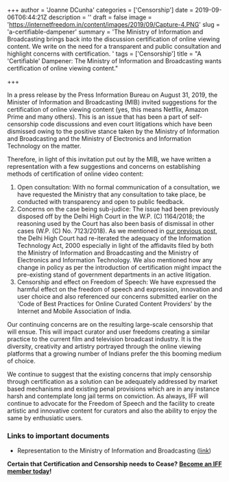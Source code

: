+++
author = 'Joanne DCunha'
categories = ['Censorship']
date = 2019-09-06T06:44:21Z
description = ''
draft = false
image = 'https://internetfreedom.in/content/images/2019/09/Capture-4.PNG'
slug = 'a-certifiable-dampener'
summary = 'The Ministry of Information and Broadcasting brings back into the discussion certification of online viewing content. We write on the need for a transparent and public consultation and highlight concerns with certification. '
tags = ['Censorship']
title = "A 'Certifiable' Dampener: The Ministry of Information and Broadcasting wants certification of online viewing content."

+++


In a press release by the Press Information Bureau on August 31, 2019, the Minister of Information and Broadcasting (MIB) invited suggestions for the certification of online viewing content (yes, this means Netflix, Amazon Prime and many others). This is an issue that has been a part of self-censorship code discussions and even court litigations which have been dismissed owing to the positive stance taken by the Ministry of Information and Broadcasting and the Ministry of Electronics and Information Technology on the matter.

Therefore, in light of this invitation put out by the MIB, we have written a representation with a few suggestions and concerns on establishing methods of certification of online video content:

1. Open consultation: With no formal communication of a consultation, we have requested the Ministry that any consultation to take place, be conducted with transparency and open to public feedback. 
2. Concerns on the case being sub-judice: The issue had been previously disposed off by the Delhi High Court in the W.P. (C) 1164/2018; the reasoning used by the Court has also been basis of dismissal in other cases (W.P. (C) No. 7123/2018). As we mentioned in [our previous post](https://internetfreedom.in/take-it-and-go/), the Delhi High Court had re-iterated the adequacy of the Information Technology Act, 2000 especially in light of the affidavits filed by both the Ministry of Information and Broadcasting and the Ministry of Electronics and Information Technology. We also mentioned how any change in policy as per the  introduction of certification might impact the pre-existing stand of government departments in an active litigation. 
3. Censorship and effect on Freedom of Speech: We have expressed the harmful effect on the freedom of speech and expression, innovation and user choice and also referenced our concerns submitted earlier on the 'Code of Best Practices for Online Curated Content Providers' by the Internet and Mobile Association of India.

Our continuing concerns are on the resulting large-scale censorship that will ensue. This will impact curator and user freedoms creating a similar practice to the current film and television broadcast industry. It is the diversity, creativity and artistry portrayed through the online viewing platforms that a growing number of Indians prefer the this booming medium of choice.

We continue to suggest that the existing concerns that imply censorship through certification as a solution can be adequately addressed by market based mechanisms and existing penal provisions which are in any instance harsh and contemplate long jail terms on conviction. As always, IFF will continue to advocate for the Freedom of Speech and the facility to create artistic and innovative content for curators and also the ability to enjoy the same by enthusiatic users.

### **Links to important documents**

* Representation to the Ministry of Information and Broadcasting ([link](https://drive.google.com/file/d/1fVs1Kq4vZnVV5oMCZbeu3j-8jAfPJ877/view?usp=sharing))

**Certain that Certification and Censorship needs to Cease?**  __[Become an IFF member today](https://internetfreedom.in/donate/)!__

